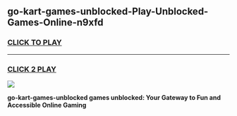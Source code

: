 
## go-kart-games-unblocked-Play-Unblocked-Games-Online-n9xfd
<h3>
<a href="https://premium76.site?title=go-kart-games-unblocked&ref=25A">CLICK TO PLAY</a></h3>
<hr>

<h3>
<a href="https://premium76.site?title=go-kart-games-unblocked&ref=25A">CLICK 2 PLAY</a>
  
</h3>

<a href="https://premium76.site?title=go-kart-games-unblocked&ref=25A"><img src="https://clearcache.store/games.png"></a>


**go-kart-games-unblocked games unblocked: Your Gateway to Fun and Accessible Online Gaming**
